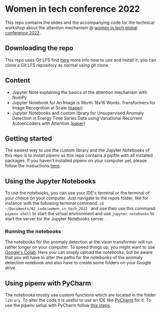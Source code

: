 # Women in tech conference 2022  


This repo contains the slides and the accompanying code for the 
technical workshop about the attention mechanism @ [women in tech
global conference 2022](https://www.womentech.net/women-tech-conference). 


## Downloading the repo
This repo uses Git LFS find [here](https://www.atlassian.com/git/tutorials/git-lfs) more info how to use and install it,
you can clone a Git LFS repository as normal using git clone.



## Content

- Jupyter Note explaining the basics of the attention mechanism with NumPy
- Jupyter Notebook for An Image is Worth 16x16 Words: Transformers for Image Recognition at Scale ([paper](https://arxiv.org/abs/2010.11929))
- Jupyter Notebooks and custom library for Unsupervised Anomaly Detection in Energy Time Series Data using Variational Recurrent Autoencoders with Attention ([paper](https://ieeexplore.ieee.org/document/8614232))



## Getting started

The easiest way to use the custom library and the Jupyter Notebooks
of this repo is to install pipenv as this repo contains a pipfile
with all installed packages. If you haven't installed pipenv on your computer yet, 
please follow the instructions [here](https://pipenv.pypa.io/en/latest/).


## Using the Jupyter Notebooks

To use the notebooks, you can use your IDE's terminal or the terminal of your choice on 
your computer. Just navigate to the repos folder, like for instance with the following 
terminal command: ```cd ~/Documents/02_code/women_in_tech_2022 ``` and use then use this command: 
```pipenv shell``` to start the virtual environment and use ```jupyter notebooks``` to 
start the server for the Jupyter Notebooks server. 

### Running the notebooks

The notebooks for the anomaly detection at the vison transformer will run rather longer on your computer.
To speed things up, you might want to use [Google's Colab](https://colab.research.google.com/). 
Here you can simply upload the notebooks, but be aware that you will have to alter the paths
for the notebooks of the anomaly detection notebook and also have to create some folders on your Google drive. 


## Using pipenv with PyCharm

The notebooks mostly use custom functions which are located in the folder 
```library```. To alter the code it is useful to use an IDE like
[PyCharm](https://www.jetbrains.com/pycharm/) for it. To use the pipenv setup
with PyCharm follow [this steps](https://www.jetbrains.com/help/pycharm/pipenv.html).




